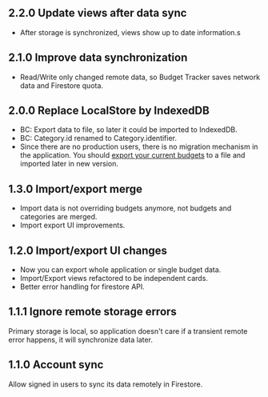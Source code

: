 2.2.0 Update views after data sync
----------------------------------
- After storage is synchronized, views show up to date information.s 

2.1.0 Improve data synchronization
----------------------------------
- Read/Write only changed remote data, so Budget Tracker saves network data and Firestore quota. 

2.0.0 Replace LocalStore by IndexedDB
--------------------------------------
- BC: Export data to file, so later it could be imported to IndexedDB.
- BC: Category.id renamed to Category.identifier.
- Since there are no production users, there is no migration mechanism in the application. You should [export your current budgets](https://carlosvin.github.io/budget-tracker/import-export) to a file and imported later in new version.

1.3.0 Import/export merge
-------------------------
- Import data is not overriding budgets anymore, not budgets and categories are merged.
- Import export UI improvements.

1.2.0 Import/export UI changes
-----------------------------------
- Now you can export whole application or single budget data.
- Import/Export views refactored to be independent cards.
- Better error handling for firestore API.

1.1.1 Ignore remote storage errors
-----------------------------------
Primary storage is local, so application doesn't care if a transient remote error happens, it will synchronize data later.


1.1.0 Account sync
------------------
Allow signed in users to sync its data remotely in Firestore.
